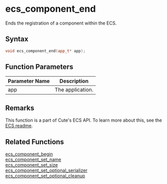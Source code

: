 # ecs_component_end

Ends the registration of a component within the ECS.

## Syntax

```cpp
void ecs_component_end(app_t* app);
```

## Function Parameters

Parameter Name | Description
--- | ---
app | The application.

## Remarks

This function is a part of Cute's ECS API. To learn more about this, see the [ECS readme](https://github.com/RandyGaul/cute_framework/blob/master/docs/ecs/README.md).

## Related Functions

[ecs_component_begin](https://github.com/RandyGaul/cute_framework/blob/master/docs/ecs/ecs_component_begin.md)  
[ecs_component_set_name](https://github.com/RandyGaul/cute_framework/blob/master/docs/ecs/ecs_component_set_name.md)  
[ecs_component_set_size](https://github.com/RandyGaul/cute_framework/blob/master/docs/ecs/ecs_component_set_size.md)  
[ecs_component_set_optional_serializer](https://github.com/RandyGaul/cute_framework/blob/master/docs/ecs/ecs_component_set_optional_serializer.md)  
[ecs_component_set_optional_cleanup](https://github.com/RandyGaul/cute_framework/blob/master/docs/ecs/ecs_component_set_optional_cleanup.md)  
